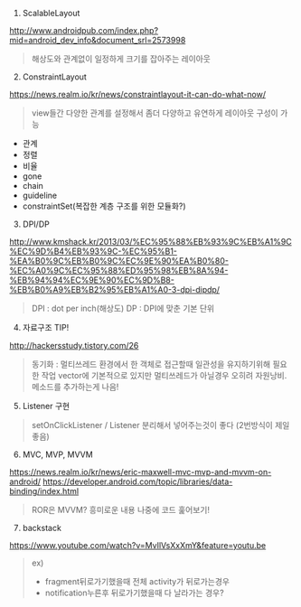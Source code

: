 1. ScalableLayout

http://www.androidpub.com/index.php?mid=android_dev_info&document_srl=2573998
>해상도와 관계없이 일정하게 크기를 잡아주는 레이아웃

2. ConstraintLayout

https://news.realm.io/kr/news/constraintlayout-it-can-do-what-now/
> view들간 다양한 관계를 설정해서 좀더 다양하고 유연하게 레이아웃 구성이 가능
- 관계
- 정렬
- 비율
- gone
- chain
- guideline
- constraintSet(복잡한 계층 구조를 위한 모듈화?)

3. DPI/DP

http://www.kmshack.kr/2013/03/%EC%95%88%EB%93%9C%EB%A1%9C%EC%9D%B4%EB%93%9C-%EC%95%B1-%EA%B0%9C%EB%B0%9C%EC%9E%90%EA%B0%80-%EC%A0%9C%EC%95%88%ED%95%98%EB%8A%94-%EB%94%94%EC%9E%90%EC%9D%B8-%EB%B0%A9%EB%B2%95%EB%A1%A0-3-dpi-dipdp/
	
>DPI : dot per inch(해상도)
DP : DPI에 맞춘 기본 단위

4. 자료구조 TIP!

http://hackersstudy.tistory.com/26
>동기화 : 멀티쓰레드 환경에서 한 객체로 접근할때 일관성을 유지하기위해 필요한 작업
>vector에 기본적으로 있지만 멀티쓰레드가 아닐경우 오히려 자원낭비. 메소드를 추가하는게 나음!

5. Listener 구현
> setOnClickListener / Listener 분리해서 넣어주는것이 좋다 (2번방식이 제일좋음)

6.  MVC, MVP, MVVM

https://news.realm.io/kr/news/eric-maxwell-mvc-mvp-and-mvvm-on-android/
https://developer.android.com/topic/libraries/data-binding/index.html
>ROR은 MVVM? 흥미로운 내용 나중에 코드 훑어보기!

7. backstack

https://www.youtube.com/watch?v=MvIlVsXxXmY&feature=youtu.be
>ex)
>- fragment뒤로가기했을때 전체 activity가 뒤로가는경우
>- notification누른후 뒤로가기했을때 다 날라가는 경우?
